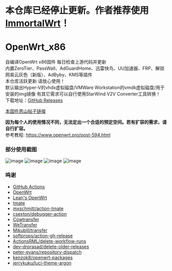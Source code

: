# 本仓库已经停止更新。作者推荐使用[ImmortalWrt](https://github.com/immortalwrt/immortalwrt)！

# OpenWrt_x86
自编译OpenWrt x86固件 每日检查上游代码并更新  
内置ZeroTier、PassWall、AdGuardHome、迅雷快鸟、UU加速器、FRP、解锁网易云灰色（新版）、AdByby、KMS等插件  
本仓库活跃更新 请放心使用！  
默认输出Hyper-V的vhdx虚拟磁盘/VMWare Workstation的vmdk虚拟磁盘/用于安装的img镜像 
有其它需求可以自行使用StarWind V2V Converter工具转换！  
下载地址：[GitHub Releases](https://github.com/jiajiaxd/openwrt_x86/releases)  

[本固件恩山帖子链接](https://www.right.com.cn/forum/thread-5430278-1-1.html)  

**因为每个人的使用情况不同，无法定出一个合适的预定空间。若有扩容的需求，请自行扩容。**  
参考教程: https://www.openwrt.pro/post-594.html  

### 部分使用截图
![image](https://user-images.githubusercontent.com/51043917/163696966-ccccb4cf-d0f8-4d6e-ad01-2585f3f69eaa.png)
![image](https://user-images.githubusercontent.com/51043917/209439539-eae56b07-9afb-4712-964a-c193b8244977.png)
![image](https://user-images.githubusercontent.com/51043917/209439555-1e1b92f4-8b1b-4cad-b4a7-5b8d98b50b76.png)
![image](https://user-images.githubusercontent.com/51043917/209439561-770bd7c8-cd82-4340-b46b-1b6582dd3a55.png)

### 鸣谢
- [GitHub Actions](https://github.com/features/actions)
- [OpenWrt](https://github.com/openwrt/openwrt)
- [Lean's OpenWrt](https://github.com/coolsnowwolf/lede)
- [tmate](https://github.com/tmate-io/tmate)
- [mxschmitt/action-tmate](https://github.com/mxschmitt/action-tmate)
- [csexton/debugger-action](https://github.com/csexton/debugger-action)
- [Cowtransfer](https://cowtransfer.com)
- [WeTransfer](https://wetransfer.com/)
- [Mikubill/transfer](https://github.com/Mikubill/transfer)
- [softprops/action-gh-release](https://github.com/softprops/action-gh-release)
- [ActionsRML/delete-workflow-runs](https://github.com/ActionsRML/delete-workflow-runs)
- [dev-drprasad/delete-older-releases](https://github.com/dev-drprasad/delete-older-releases)
- [peter-evans/repository-dispatch](https://github.com/peter-evans/repository-dispatch)
- [kenzok8/openwrt-packages](https://github.com/kenzok8/openwrt-packages)
- [jerrykuku/luci-theme-argon](https://github.com/jerrykuku/luci-theme-argon)

